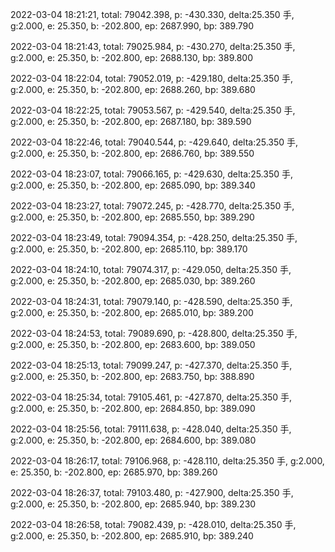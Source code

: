 2022-03-04 18:21:21, total: 79042.398, p: -430.330, delta:25.350 手, g:2.000, e: 25.350, b: -202.800, ep: 2687.990, bp: 389.790

2022-03-04 18:21:43, total: 79025.984, p: -430.270, delta:25.350 手, g:2.000, e: 25.350, b: -202.800, ep: 2688.130, bp: 389.800

2022-03-04 18:22:04, total: 79052.019, p: -429.180, delta:25.350 手, g:2.000, e: 25.350, b: -202.800, ep: 2688.260, bp: 389.680

2022-03-04 18:22:25, total: 79053.567, p: -429.540, delta:25.350 手, g:2.000, e: 25.350, b: -202.800, ep: 2687.180, bp: 389.590

2022-03-04 18:22:46, total: 79040.544, p: -429.640, delta:25.350 手, g:2.000, e: 25.350, b: -202.800, ep: 2686.760, bp: 389.550

2022-03-04 18:23:07, total: 79066.165, p: -429.630, delta:25.350 手, g:2.000, e: 25.350, b: -202.800, ep: 2685.090, bp: 389.340

2022-03-04 18:23:27, total: 79072.245, p: -428.770, delta:25.350 手, g:2.000, e: 25.350, b: -202.800, ep: 2685.550, bp: 389.290

2022-03-04 18:23:49, total: 79094.354, p: -428.250, delta:25.350 手, g:2.000, e: 25.350, b: -202.800, ep: 2685.110, bp: 389.170

2022-03-04 18:24:10, total: 79074.317, p: -429.050, delta:25.350 手, g:2.000, e: 25.350, b: -202.800, ep: 2685.030, bp: 389.260

2022-03-04 18:24:31, total: 79079.140, p: -428.590, delta:25.350 手, g:2.000, e: 25.350, b: -202.800, ep: 2685.010, bp: 389.200

2022-03-04 18:24:53, total: 79089.690, p: -428.800, delta:25.350 手, g:2.000, e: 25.350, b: -202.800, ep: 2683.600, bp: 389.050

2022-03-04 18:25:13, total: 79099.247, p: -427.370, delta:25.350 手, g:2.000, e: 25.350, b: -202.800, ep: 2683.750, bp: 388.890

2022-03-04 18:25:34, total: 79105.461, p: -427.870, delta:25.350 手, g:2.000, e: 25.350, b: -202.800, ep: 2684.850, bp: 389.090

2022-03-04 18:25:56, total: 79111.638, p: -428.040, delta:25.350 手, g:2.000, e: 25.350, b: -202.800, ep: 2684.600, bp: 389.080

2022-03-04 18:26:17, total: 79106.968, p: -428.110, delta:25.350 手, g:2.000, e: 25.350, b: -202.800, ep: 2685.970, bp: 389.260

2022-03-04 18:26:37, total: 79103.480, p: -427.900, delta:25.350 手, g:2.000, e: 25.350, b: -202.800, ep: 2685.940, bp: 389.230

2022-03-04 18:26:58, total: 79082.439, p: -428.010, delta:25.350 手, g:2.000, e: 25.350, b: -202.800, ep: 2685.910, bp: 389.240